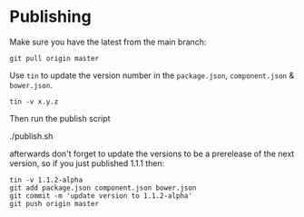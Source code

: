 Publishing
===

Make sure you have the latest from the main branch:

    git pull origin master

Use `tin` to update the version number in the `package.json`, `component.json` & `bower.json`.

    tin -v x.y.z

Then run the publish script

   ./publish.sh

afterwards don't forget to update the versions to be a prerelease of the next version, so if you just published 1.1.1 then:

    tin -v 1.1.2-alpha
    git add package.json component.json bower.json
    git commit -m 'update version to 1.1.2-alpha'
    git push origin master